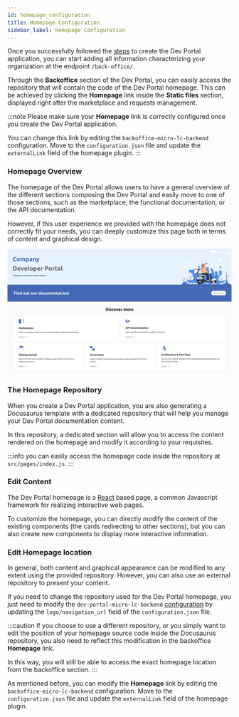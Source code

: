 ```yaml
---
id: homepage_configuration
title: Homepage Configuration
sidebar_label: Homepage Configuration
---
```


Once you successfully followed the [steps](/dev_portal/application_creation.md) to create the Dev Portal application, you can start adding all information characterizing your organization at the endpoint `/back-office/`. 

Through the **Backoffice** section of the Dev Portal, you can easily access the repository that will contain the code of the Dev Portal homepage. This can be achieved by clicking the **Homepage** link inside the **Static files** section, displayed right after the marketplace and requests management.

:::note
Please make sure your **Homepage** link is correctly configured once you create the Dev Portal application. 

You can change this link by editing the `backoffice-micro-lc-backend` configuration. Move to the `configuration.json` file and update the `externalLink` field of the homepage plugin.
:::

### Homepage Overview

The homepage of the Dev Portal allows users to have a general overview of the different sections composing the Dev Portal and easily move to one of those sections, such as the marketplace, the functional documentation, or the API documentation.  

However, if this user experience we provided with the homepage does not correctly fit your needs, you can deeply customize this page both in terms of content and graphical design.

![homepage](./img/homepage.png)

### The Homepage Repository

When you create a Dev Portal application, you are also generating a Docusaurus template with a dedicated repository that will help you manage your Dev Portal documentation content.

In this repository, a dedicated section will allow you to access the content rendered on the homepage and modify it according to your requisites.

:::info
you can easily access the homepage code inside the repository at `src/pages/index.js`.
:::

### Edit Content

The Dev Portal homepage is a [React](https://reactjs.org/) based page, a common Javascript framework for realizing interactive web pages.

To customize the homepage, you can directly modify the content of the existing components (the cards redirecting to other sections), but you can also create new components to display more interactive information.

### Edit Homepage location

In general, both content and graphical appearance can be modified to any extent using the provided repository. However, you can also use an external repository to present your content.

If you need to change the repository used for the Dev Portal homepage, you just need to modify the `dev-portal-micro-lc-backend` [configuration](/dev_portal/application_creation.md#2-configure-dev-portal-micro-lc-backend) by updating the `logo/navigation_url` field of the `configuration.json` file.

:::caution
If you choose to use a different repository, or you simply want to edit the position of your homepage source code inside the Docusaurus repository, you also need to reflect this modification in the backoffice **Homepage** link.

In this way, you will still be able to access the exact homepage location from the backoffice section.
:::

As mentioned before, you can modify the **Homepage** link by editing the `backoffice-micro-lc-backend` configuration. Move to the `configuration.json` file and update the `externalLink` field of the homepage plugin.

